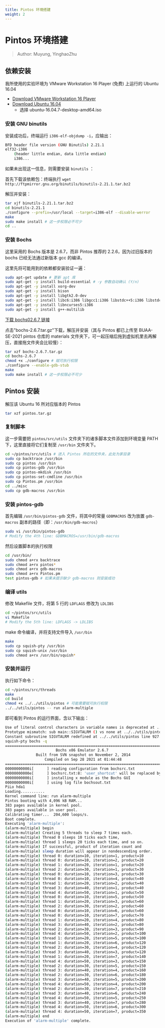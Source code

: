 ```yaml
---
title: Pintos 环境搭建
weight: 2
---
```


# Pintos 环境搭建

> Author: Muyung, YinghaoZhu

## 依赖安装

我所使用的实验环境为 VMware Workstation 16 Player (免费) 上运行的 Ubuntu 16.04

- [Download VMware Workstation 16 Player](https://www.vmware.com/cn/products/workstation-player/workstation-player-evaluation.html)
- [Download Ubuntu 16.04](http://releases.ubuntu.com/xenial/)
  - 选择 ubuntu-16.04.7-desktop-amd64.iso

### 安装 GNU binutils

安装成功后，终端运行 `i386-elf-objdump -i`，应输出：

```sh
BFD header file version (GNU Binutils) 2.21.1
elf32-i386
    (header little endian, data little endian)
    i386...
```

如果未出现这一信息，则需要安装 `binutils` ：

首先下载该依赖包：终端执行 `wget http://ftpmirror.gnu.org/binutils/binutils-2.21.1.tar.bz2`

解压并安装：

```sh
tar xjf binutils-2.21.1.tar.bz2
cd binutils-2.21.1
./configure --prefix=/usr/local --target=i386-elf --disable-werror
make
sudo make install # 这一步权限必不可少
cd ..
```

### 安装 Bochs

这里采用的 Bochs 版本是 2.6.7，而非 Pintos 推荐的 2.2.6，因为过旧版本的 bochs 已经无法通过新版本 gcc 的编译。

这里先将可能用到的依赖都安装验证一遍：

```sh
sudo apt-get update # 更新 apt 库
sudo apt-get -y install build-essential # -y 参数自动确认 (Y/n)
sudo apt-get -y install xorg-dev
sudo apt-get -y install bison
sudo apt-get -y install libgtk2.0-dev
sudo apt-get -y install libc6:i386 libgcc1:i386 libstdc++5:i386 libstdc++6:i386
sudo apt-get -y install libncurses5:i386
sudo apt-get -y install g++-multilib
```

[下载 bochs02.6.7 链接](https://sourceforge.net/projects/bochs/files/bochs/2.6.7/)

点击"bochs-2.6.7.tar.gz"下载，解压并安装（其与 Pintos 都已上传至 BUAA-SE-2021 pintos 仓库的 materials 文件夹下，可一起压缩后拖到虚拟机里去再解压，直接拖文件夹会比较慢）：

```sh
tar xzf bochs-2.6.7.tar.gz
cd bochs-2.6.7
chmod +x ./configure # 赋可执行权限
./configure --enable-gdb-stub
make
sudo make install # 这一步权限必不可少
```

## Pintos 安装

解压该 Ubuntu 16 所对应版本的 Pintos

```sh
tar xzf pintos.tar.gz
```

### 复制脚本

这一步需要把 `pintos/src/utils` 文件夹下的诸多脚本文件添加到环境变量 PATH 下，这里直接将它们复制至 `/usr/bin` 文件夹下。

```sh
cd ~/pintos/src/utils # 进入 Pintos 所在的文件夹，此处为家目录
sudo cp backtrace /usr/bin
sudo cp pintos /usr/bin
sudo cp pintos-gdb /usr/bin
sudo cp pintos-mkdisk /usr/bin
sudo cp pintos-set-cmdline /usr/bin
sudo cp Pintos.pm /usr/bin
cd ../misc
sudo cp gdb-macros /usr/bin
```

### 安装 pintos-gdb

首先编辑 `/usr/bin/pintos-gdb` 文件，将其中的常量 `GDBMACROS` 改为放置 `gdb-macros` 副本的路径（即：`/usr/bin/gdb-macros`）

```sh
sudo vi /usr/bin/pintos-gdb
# Modify the 4th line: GDBMACROS=/usr/bin/gdb-macros
```

然后设置脚本的执行权限

```sh
cd /usr/bin/
sudo chmod a+rx backtrace
sudo chmod a+rx pintos*
sudo chmod a+rx gdb-macros
sudo chmod a+rx Pintos.pm
test pintos-gdb # 如果未提示缺少 gdb-macros 则安装成功
```

### 编译 utils

修改 Makefile 文件，将第 5 行的 `LDFLAGS` 修改为 `LDLIBS`

```sh
cd ~/pintos/src/utils
vi Makefile
# Modify the 5th line: LDFLAGS -> LDLIBS
```

make 命令编译，并将支持文件导入 `/usr/bin`

```sh
make
sudo cp squish-pty /usr/bin
sudo cp squish-unix /usr/bin
sudo chmod a+rx /usr/bin/squish*
```

### 安装并运行

执行如下命令：

```sh
cd ~/pintos/src/threads
make
cd build
chmod +x ../../utils/pintos # 可能需要赋可执行权限
../../utils/pintos -- run alarm-multiple
```

即可看到 Pintos 的运行界面，含以下输出：

```sh
Use of literal control characters in variable names is deprecated at ../../utils/pintos line 911.
Prototype mismatch: sub main::SIGVTALRM () vs none at ../../utils/pintos line 935.
Constant subroutine SIGVTALRM redefined at ../../utils/pintos line 927.
squish-pty bochs -q
========================================================================
                       Bochs x86 Emulator 2.6.7
              Built from SVN snapshot on November 2, 2014
                  Compiled on Sep 28 2021 at 01:44:48
========================================================================
00000000000i[      ] reading configuration from bochsrc.txt
00000000000e[      ] bochsrc.txt:8: 'user_shortcut' will be replaced by new 'keyboard' option.
00000000000i[      ] installing x module as the Bochs GUI
00000000000i[      ] using log file bochsout.txt
PiLo hda1
Loading...........
Kernel command line: run alarm-multiple
Pintos booting with 4,096 kB RAM...
383 pages available in kernel pool.
383 pages available in user pool.
Calibrating timer...  204,600 loops/s.
Boot complete.
Executing 'alarm-multiple':
(alarm-multiple) begin
(alarm-multiple) Creating 5 threads to sleep 7 times each.
(alarm-multiple) Thread 0 sleeps 10 ticks each time,
(alarm-multiple) thread 1 sleeps 20 ticks each time, and so on.
(alarm-multiple) If successful, product of iteration count and
(alarm-multiple) sleep duration will appear in nondescending order.
(alarm-multiple) thread 0: duration=10, iteration=1, product=10
(alarm-multiple) thread 0: duration=10, iteration=2, product=20
(alarm-multiple) thread 1: duration=20, iteration=1, product=20
(alarm-multiple) thread 2: duration=30, iteration=1, product=30
(alarm-multiple) thread 0: duration=10, iteration=3, product=30
(alarm-multiple) thread 0: duration=10, iteration=4, product=40
(alarm-multiple) thread 1: duration=20, iteration=2, product=40
(alarm-multiple) thread 3: duration=40, iteration=1, product=40
(alarm-multiple) thread 4: duration=50, iteration=1, product=50
(alarm-multiple) thread 0: duration=10, iteration=5, product=50
(alarm-multiple) thread 1: duration=20, iteration=3, product=60
(alarm-multiple) thread 2: duration=30, iteration=2, product=60
(alarm-multiple) thread 0: duration=10, iteration=6, product=60
(alarm-multiple) thread 0: duration=10, iteration=7, product=70
(alarm-multiple) thread 1: duration=20, iteration=4, product=80
(alarm-multiple) thread 3: duration=40, iteration=2, product=80
(alarm-multiple) thread 2: duration=30, iteration=3, product=90
(alarm-multiple) thread 4: duration=50, iteration=2, product=100
(alarm-multiple) thread 1: duration=20, iteration=5, product=100
(alarm-multiple) thread 1: duration=20, iteration=6, product=120
(alarm-multiple) thread 2: duration=30, iteration=4, product=120
(alarm-multiple) thread 3: duration=40, iteration=3, product=120
(alarm-multiple) thread 1: duration=20, iteration=7, product=140
(alarm-multiple) thread 4: duration=50, iteration=3, product=150
(alarm-multiple) thread 2: duration=30, iteration=5, product=150
(alarm-multiple) thread 3: duration=40, iteration=4, product=160
(alarm-multiple) thread 2: duration=30, iteration=6, product=180
(alarm-multiple) thread 3: duration=40, iteration=5, product=200
(alarm-multiple) thread 4: duration=50, iteration=4, product=200
(alarm-multiple) thread 2: duration=30, iteration=7, product=210
(alarm-multiple) thread 3: duration=40, iteration=6, product=240
(alarm-multiple) thread 4: duration=50, iteration=5, product=250
(alarm-multiple) thread 3: duration=40, iteration=7, product=280
(alarm-multiple) thread 4: duration=50, iteration=6, product=300
(alarm-multiple) thread 4: duration=50, iteration=7, product=350
(alarm-multiple) end
Execution of 'alarm-multiple' complete.
```
